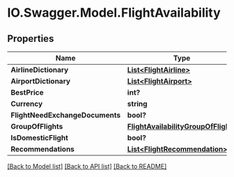 # IO.Swagger.Model.FlightAvailability
## Properties

Name | Type | Description | Notes
------------ | ------------- | ------------- | -------------
**AirlineDictionary** | [**List&lt;FlightAirline&gt;**](FlightAirline.md) |  | [optional] 
**AirportDictionary** | [**List&lt;FlightAirport&gt;**](FlightAirport.md) |  | [optional] 
**BestPrice** | **int?** |  | [optional] 
**Currency** | **string** |  | [optional] 
**FlightNeedExchangeDocuments** | **bool?** |  | [optional] 
**GroupOfFlights** | [**FlightAvailabilityGroupOfFlights**](FlightAvailabilityGroupOfFlights.md) |  | [optional] 
**IsDomesticFlight** | **bool?** |  | [optional] 
**Recommendations** | [**List&lt;FlightRecommendation&gt;**](FlightRecommendation.md) |  | [optional] 

[[Back to Model list]](../README.md#documentation-for-models) [[Back to API list]](../README.md#documentation-for-api-endpoints) [[Back to README]](../README.md)

